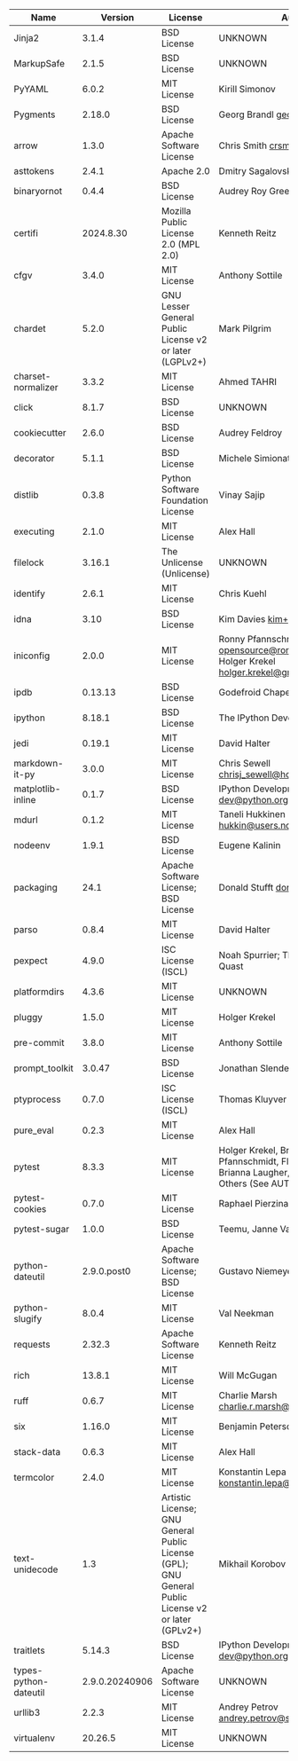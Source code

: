 | Name                  | Version        | License                                                                                             | Author                                                                                                                      |
|-----------------------|----------------|-----------------------------------------------------------------------------------------------------|-----------------------------------------------------------------------------------------------------------------------------|
| Jinja2                | 3.1.4          | BSD License                                                                                         | UNKNOWN                                                                                                                     |
| MarkupSafe            | 2.1.5          | BSD License                                                                                         | UNKNOWN                                                                                                                     |
| PyYAML                | 6.0.2          | MIT License                                                                                         | Kirill Simonov                                                                                                              |
| Pygments              | 2.18.0         | BSD License                                                                                         | Georg Brandl <georg@python.org>                                                                                             |
| arrow                 | 1.3.0          | Apache Software License                                                                             | Chris Smith <crsmithdev@gmail.com>                                                                                          |
| asttokens             | 2.4.1          | Apache 2.0                                                                                          | Dmitry Sagalovskiy, Grist Labs                                                                                              |
| binaryornot           | 0.4.4          | BSD License                                                                                         | Audrey Roy Greenfeld                                                                                                        |
| certifi               | 2024.8.30      | Mozilla Public License 2.0 (MPL 2.0)                                                                | Kenneth Reitz                                                                                                               |
| cfgv                  | 3.4.0          | MIT License                                                                                         | Anthony Sottile                                                                                                             |
| chardet               | 5.2.0          | GNU Lesser General Public License v2 or later (LGPLv2+)                                             | Mark Pilgrim                                                                                                                |
| charset-normalizer    | 3.3.2          | MIT License                                                                                         | Ahmed TAHRI                                                                                                                 |
| click                 | 8.1.7          | BSD License                                                                                         | UNKNOWN                                                                                                                     |
| cookiecutter          | 2.6.0          | BSD License                                                                                         | Audrey Feldroy                                                                                                              |
| decorator             | 5.1.1          | BSD License                                                                                         | Michele Simionato                                                                                                           |
| distlib               | 0.3.8          | Python Software Foundation License                                                                  | Vinay Sajip                                                                                                                 |
| executing             | 2.1.0          | MIT License                                                                                         | Alex Hall                                                                                                                   |
| filelock              | 3.16.1         | The Unlicense (Unlicense)                                                                           | UNKNOWN                                                                                                                     |
| identify              | 2.6.1          | MIT License                                                                                         | Chris Kuehl                                                                                                                 |
| idna                  | 3.10           | BSD License                                                                                         | Kim Davies <kim+pypi@gumleaf.org>                                                                                           |
| iniconfig             | 2.0.0          | MIT License                                                                                         | Ronny Pfannschmidt <opensource@ronnypfannschmidt.de>, Holger Krekel <holger.krekel@gmail.com>                               |
| ipdb                  | 0.13.13        | BSD License                                                                                         | Godefroid Chapelle                                                                                                          |
| ipython               | 8.18.1         | BSD License                                                                                         | The IPython Development Team                                                                                                |
| jedi                  | 0.19.1         | MIT License                                                                                         | David Halter                                                                                                                |
| markdown-it-py        | 3.0.0          | MIT License                                                                                         | Chris Sewell <chrisj_sewell@hotmail.com>                                                                                    |
| matplotlib-inline     | 0.1.7          | BSD License                                                                                         | IPython Development Team <ipython-dev@python.org>                                                                           |
| mdurl                 | 0.1.2          | MIT License                                                                                         | Taneli Hukkinen <hukkin@users.noreply.github.com>                                                                           |
| nodeenv               | 1.9.1          | BSD License                                                                                         | Eugene Kalinin                                                                                                              |
| packaging             | 24.1           | Apache Software License; BSD License                                                                | Donald Stufft <donald@stufft.io>                                                                                            |
| parso                 | 0.8.4          | MIT License                                                                                         | David Halter                                                                                                                |
| pexpect               | 4.9.0          | ISC License (ISCL)                                                                                  | Noah Spurrier; Thomas Kluyver; Jeff Quast                                                                                   |
| platformdirs          | 4.3.6          | MIT License                                                                                         | UNKNOWN                                                                                                                     |
| pluggy                | 1.5.0          | MIT License                                                                                         | Holger Krekel                                                                                                               |
| pre-commit            | 3.8.0          | MIT License                                                                                         | Anthony Sottile                                                                                                             |
| prompt_toolkit        | 3.0.47         | BSD License                                                                                         | Jonathan Slenders                                                                                                           |
| ptyprocess            | 0.7.0          | ISC License (ISCL)                                                                                  | Thomas Kluyver                                                                                                              |
| pure_eval             | 0.2.3          | MIT License                                                                                         | Alex Hall                                                                                                                   |
| pytest                | 8.3.3          | MIT License                                                                                         | Holger Krekel, Bruno Oliveira, Ronny Pfannschmidt, Floris Bruynooghe, Brianna Laugher, Florian Bruhin, Others (See AUTHORS) |
| pytest-cookies        | 0.7.0          | MIT License                                                                                         | Raphael Pierzina                                                                                                            |
| pytest-sugar          | 1.0.0          | BSD License                                                                                         | Teemu, Janne Vanhala and others                                                                                             |
| python-dateutil       | 2.9.0.post0    | Apache Software License; BSD License                                                                | Gustavo Niemeyer                                                                                                            |
| python-slugify        | 8.0.4          | MIT License                                                                                         | Val Neekman                                                                                                                 |
| requests              | 2.32.3         | Apache Software License                                                                             | Kenneth Reitz                                                                                                               |
| rich                  | 13.8.1         | MIT License                                                                                         | Will McGugan                                                                                                                |
| ruff                  | 0.6.7          | MIT License                                                                                         | Charlie Marsh <charlie.r.marsh@gmail.com>                                                                                   |
| six                   | 1.16.0         | MIT License                                                                                         | Benjamin Peterson                                                                                                           |
| stack-data            | 0.6.3          | MIT License                                                                                         | Alex Hall                                                                                                                   |
| termcolor             | 2.4.0          | MIT License                                                                                         | Konstantin Lepa <konstantin.lepa@gmail.com>                                                                                 |
| text-unidecode        | 1.3            | Artistic License; GNU General Public License (GPL); GNU General Public License v2 or later (GPLv2+) | Mikhail Korobov                                                                                                             |
| traitlets             | 5.14.3         | BSD License                                                                                         | IPython Development Team <ipython-dev@python.org>                                                                           |
| types-python-dateutil | 2.9.0.20240906 | Apache Software License                                                                             | UNKNOWN                                                                                                                     |
| urllib3               | 2.2.3          | MIT License                                                                                         | Andrey Petrov <andrey.petrov@shazow.net>                                                                                    |
| virtualenv            | 20.26.5        | MIT License                                                                                         | UNKNOWN                                                                                                                     |
